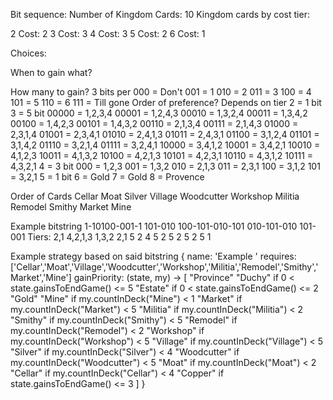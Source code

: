 



Bit sequence:
Number of Kingdom Cards: 10
Kingdom cards by cost tier:

2 Cost: 2
3 Cost: 3
4 Cost: 3
5 Cost: 2
6 Cost: 1

Choices:

When to gain what?

How many to gain?
    3 bits per
        000 = Don't
        001 = 1
        010 = 2
        011 = 3
        100 = 4
        101 = 5
        110 = 6
        111 = Till gone
Order of preference?
    Depends on tier
        2 = 1 bit
        3 = 5 bit
            00000 = 1,2,3,4
            00001 = 1,2,4,3
            00010 = 1,3,2,4
            00011 = 1,3,4,2
            00100 = 1,4,2,3
            00101 = 1,4,3,2
            00110 = 2,1,3,4
            00111 = 2,1,4,3
            01000 = 2,3,1,4
            01001 = 2,3,4,1
            01010 = 2,4,1,3
            01011 = 2,4,3,1
            01100 = 3,1,2,4
            01101 = 3,1,4,2
            01110 = 3,2,1,4
            01111 = 3,2,4,1
            10000 = 3,4,1,2
            10001 = 3,4,2,1
            10010 = 4,1,2,3
            10011 = 4,1,3,2
            10100 = 4,2,1,3
            10101 = 4,2,3,1
            10110 = 4,3,1,2
            10111 = 4,3,2,1
        4 = 3 bit
            000 = 1,2,3
            001 = 1,3,2
            010 = 2,1,3
            011 = 2,3,1
            100 = 3,1,2
            101 = 3,2,1
        5 = 1 bit
        6 = Gold
        7 = Gold
        8 = Provence

Order of Cards
    Cellar Moat Silver Village Woodcutter Workshop Militia Remodel Smithy Market Mine

Example bitstring
                1-10100-001-1                   101-010 100-101-010-101  010-101-010 101-001 
    Tiers: 2,1 4,2,1,3 1,3,2 2,1 5                2  4   5   2  5    2  5   2   5   1

Example strategy based on said bitstring
 {
  name: 'Example '
  requires: ['Cellar','Moat','Village','Woodcutter','Workshop','Militia','Remodel','Smithy','Market','Mine']
  gainPriority: (state, my) -> [
    "Province"
    "Duchy" if 0 < state.gainsToEndGame() <= 5
    "Estate" if 0 < state.gainsToEndGame() <= 2
    "Gold"
    "Mine" if my.countInDeck("Mine") < 1
    "Market" if my.countInDeck("Market") < 5
    "Militia" if my.countInDeck("Militia") < 2
    "Smithy" if my.countInDeck("Smithy") < 5
    "Remodel" if my.countInDeck("Remodel") < 2
    "Workshop" if my.countInDeck("Workshop") < 5
    "Village" if my.countInDeck("Village") < 5
    "Silver" if my.countInDeck("Silver") < 4
    "Woodcutter" if my.countInDeck("Woodcutter") < 5
    "Moat" if my.countInDeck("Moat") < 2
    "Cellar" if my.countInDeck("Cellar") < 4
    "Copper" if state.gainsToEndGame() <= 3
  ]
}
